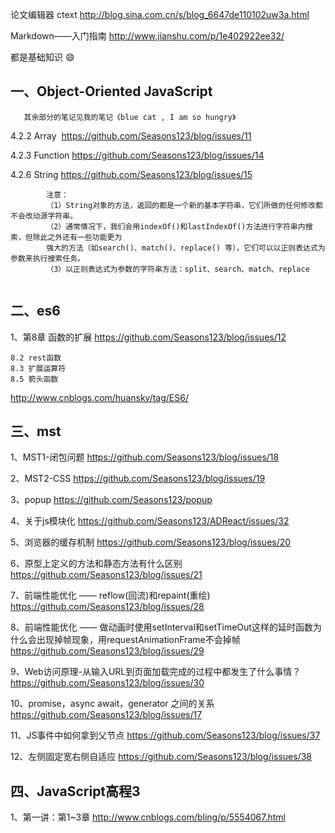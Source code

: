 论文编辑器 ctext http://blog.sina.com.cn/s/blog_6647de110102uw3a.html

Markdown——入门指南 http://www.jianshu.com/p/1e402922ee32/

都是基础知识 :smile:

##  一、Object-Oriented JavaScript       

       其余部分的笔记见我的笔记《blue cat , I am so hungry》
     
4.2.2 Array  https://github.com/Seasons123/blog/issues/11

4.2.3 Function https://github.com/Seasons123/blog/issues/14

4.2.6 String  https://github.com/Seasons123/blog/issues/15

            注意：
            （1）String对象的方法，返回的都是一个新的基本字符串，它们所做的任何修改都不会改动源字符串。
            （2）通常情况下，我们会用indexOf()和lastIndexOf()方法进行字符串内搜索，但除此之外还有一些功能更为
            强大的方法（如search()、match()、replace() 等），它们可以以正则表达式为参数来执行搜索任务。
            （3）以正则表达式为参数的字符串方法：split、search、match、replace        


## 二、es6

1、第8章 函数的扩展  https://github.com/Seasons123/blog/issues/12

    8.2 rest函数
    8.3 扩展运算符
    8.5 箭头函数

http://www.cnblogs.com/huansky/tag/ES6/ 



## 三、mst

1、MST1-闭包问题 https://github.com/Seasons123/blog/issues/18

2、MST2-CSS https://github.com/Seasons123/blog/issues/19

3、popup https://github.com/Seasons123/popup

4、关于js模块化 https://github.com/Seasons123/ADReact/issues/32

5、浏览器的缓存机制 https://github.com/Seasons123/blog/issues/20

6、原型上定义的方法和静态方法有什么区别 https://github.com/Seasons123/blog/issues/21

7、前端性能优化 —— reflow(回流)和repaint(重绘) https://github.com/Seasons123/blog/issues/28

8、前端性能优化 —— 做动画时使用setInterval和setTimeOut这样的延时函数为什么会出现掉帧现象，用requestAnimationFrame不会掉帧
   https://github.com/Seasons123/blog/issues/29

9、Web访问原理-从输入URL到页面加载完成的过程中都发生了什么事情？
   https://github.com/Seasons123/blog/issues/30

10、promise，async await，generator 之间的关系 https://github.com/Seasons123/blog/issues/17

11、JS事件中如何拿到父节点 https://github.com/Seasons123/blog/issues/37

12、左侧固定宽右侧自适应 https://github.com/Seasons123/blog/issues/38

## 四、JavaScript高程3

1、第一讲：第1~3章 http://www.cnblogs.com/bling/p/5554067.html
